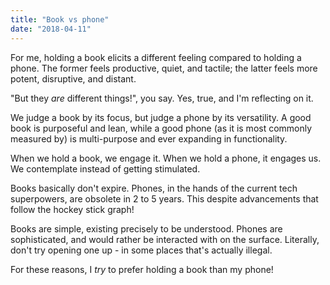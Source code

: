 ```yaml
---
title: "Book vs phone"
date: "2018-04-11"
---
```


For me, holding a book elicits a different feeling compared to holding a phone. The former feels productive, quiet, and tactile; the latter feels more potent, disruptive, and distant.

"But they _are_ different things!", you say. Yes, true, and I'm reflecting on it.

We judge a book by its focus, but judge a phone by its versatility. A good book is purposeful and lean, while a good phone (as it is most commonly measured by) is multi-purpose and ever expanding in functionality.

When we hold a book, we engage it. When we hold a phone, it engages us. We contemplate instead of getting stimulated.

Books basically don't expire. Phones, in the hands of the current tech superpowers, are obsolete in 2 to 5 years. This despite advancements that follow the hockey stick graph!

Books are simple, existing precisely to be understood. Phones are sophisticated, and would rather be interacted with on the surface. Literally, don't try opening one up - in some places that's actually illegal.

For these reasons, I _try_ to prefer holding a book than my phone!
